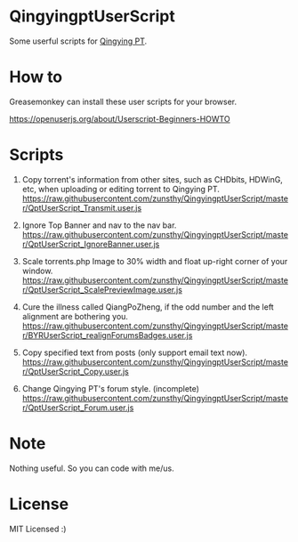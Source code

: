 # QingyingptUserScript
Some userful scripts for [Qingying PT](https://pt.hit.edu.cn "Qingying PT").

How to
======
Greasemonkey can install these user scripts for your browser.

https://openuserjs.org/about/Userscript-Beginners-HOWTO

Scripts
=======

1. Copy torrent's information from other sites, such as CHDbits, HDWinG, etc, when uploading or editing torrent to Qingying PT.
  https://raw.githubusercontent.com/zunsthy/QingyingptUserScript/master/QptUserScript_Transmit.user.js

1. Ignore Top Banner and nav to the nav bar.
  https://raw.githubusercontent.com/zunsthy/QingyingptUserScript/master/QptUserScript_IgnoreBanner.user.js

1. Scale torrents.php Image to 30% width and float up-right corner of your window.
  https://raw.githubusercontent.com/zunsthy/QingyingptUserScript/master/QptUserScript_ScalePreviewImage.user.js

1. Cure the illness called QiangPoZheng, if the odd number and the left alignment are bothering you.
  https://raw.githubusercontent.com/zunsthy/QingyingptUserScript/master/BYRUserScript_realignForumsBadges.user.js

1. Copy specified text from posts (only support email text now).
  https://raw.githubusercontent.com/zunsthy/QingyingptUserScript/master/QptUserScript_Copy.user.js

1. Change Qingying PT's forum style. (incomplete)
  https://raw.githubusercontent.com/zunsthy/QingyingptUserScript/master/QptUserScript_Forum.user.js

Note
====
Nothing useful. So you can code with me/us.

License
=======
MIT Licensed :)